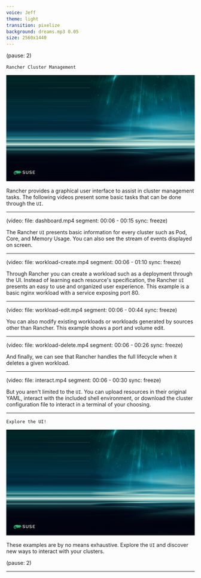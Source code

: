 ```yaml
---
voice: Jeff
theme: light
transition: pixelize
background: dreams.mp3 0.05
size: 2560x1440
---
```


(pause: 2)

```
Rancher Cluster Management
```

![](background.png)

<!-- Start Script --> 
Rancher provides a graphical user interface to assist in cluster management tasks.
The following videos present some basic tasks that can be done through the `UI`.
<!-- End Script -->

---

(video:
  file: dashboard.mp4
  segment: 00:06 - 00:15
  sync: freeze)

<!-- Start Script -->
The Rancher `UI` presents basic information for every cluster such as Pod, Core, and Memory Usage. You can also see the stream of events displayed on screen.
<!-- End Script -->

---

(video:
  file: workload-create.mp4
  segment: 00:06 - 01:10
  sync: freeze)

<!-- Start Script -->
Through Rancher you can create a workload such as a deployment through the UI. Instead of learning each resource's specification, the Rancher `UI` presents an easy to use and organized user experience. This example is a basic nginx workload with a service exposing port 80.
<!-- End Script -->

---

(video:
  file: workload-edit.mp4
  segment: 00:06 - 00:44
  sync: freeze)

<!-- Start Script -->
You can also modify existing workloads or workloads generated by sources other than Rancher. This example shows a port and volume edit.
<!-- End Script -->

---

(video:
  file: workload-delete.mp4
  segment: 00:06 - 00:26
  sync: freeze)

<!-- Start Script -->
And finally, we can see that Rancher handles the full lifecycle when it deletes a given workload.
<!-- End Script -->

---

(video:
  file: interact.mp4
  segment: 00:06 - 00:30
  sync: freeze)

<!-- Start Script -->
But you aren't limited to the `UI`. You can upload resources in their original YAML, interact with the included shell environment, or download the cluster configuration file to interact in a terminal of your choosing.
<!-- End Script -->

---

```
Explore the UI!
```

![](background.png)

<!-- Start Script -->
These examples are by no means exhaustive. Explore the `UI` and discover new ways to interact with your clusters.
<!-- End Script -->

(pause: 2)

---

